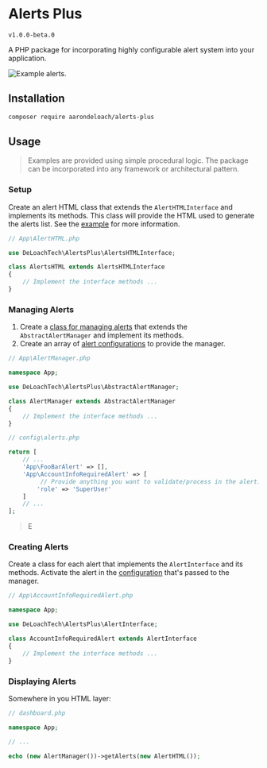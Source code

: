Alerts Plus
===========

`v1.0.0-beta.0`

A PHP package for incorporating highly configurable alert system into your application.

![Example alerts.](https://github.com/deloachtech/alerts-plus/blob/main/example/alerts.png)


Installation
------------

```bash
composer require aarondeloach/alerts-plus
```


Usage
-----

> Examples are provided using simple procedural logic. The package can be incorporated into any framework or architectural pattern.

### Setup

Create an alert HTML class that extends the `AlertHTMLInterface` and implements its methods. This class will provide the HTML used to generate the alerts list. See the [example](https://github.com/deloachtech/alerts-plus/blob/main/example/FormHTML.php) for more information.


```php
// App\AlertHTML.php

use DeLoachTech\AlertsPlus\AlertsHTMLInterface;

class AlertsHTML extends AlertsHTMLInterface
{
    // Implement the interface methods ...
}
```


### Managing Alerts

1. Create a [class for managing alerts](https://github.com/deloachtech/alerts-plus/blob/main/example/AlertManager.php) that extends the `AbstractAlertManager` and implement its methods.
2. Create an array of [alert configurations](https://github.com/deloachtech/alerts-plus/blob/main/example/config.php) to provide the manager.


```php
// App\AlertManager.php

namespace App;

use DeLoachTech\AlertsPlus\AbstractAlertManager;

class AlertManager extends AbstractAlertManager
{
    // Implement the interface methods ...
}
```

```php
// config\alerts.php

return [
    // ...
    'App\FooBarAlert' => [],
    'App\AccountInfoRequiredAlert' => [
         // Provide anything you want to validate/process in the alert.
        'role' => 'SuperUser'
    ]
    // ...
];
```

> E


### Creating Alerts

Create a class for each alert that implements the `AlertInterface` and its methods. Activate the alert in the [configuration](https://github.com/deloachtech/alerts-plus/blob/main/example/config.php) that's passed to the manager.

```php
// App\AccountInfoRequiredAlert.php

namespace App;

use DeLoachTech\AlertsPlus\AlertInterface;

class AccountInfoRequiredAlert extends AlertInterface
{
    // Implement the interface methods ...    
}
```


### Displaying Alerts

Somewhere in you HTML layer:

```php
// dashboard.php

namespace App;

// ...

echo (new AlertManager())->getAlerts(new AlertHTML());
```